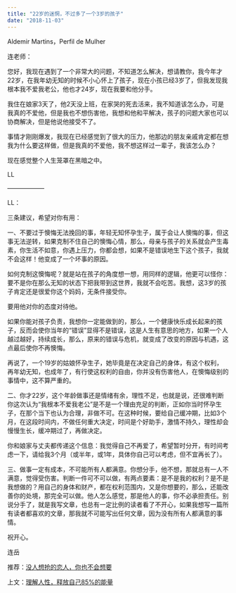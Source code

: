 ```yaml
---
title: "22岁的迷惘，不过多了一个3岁的孩子"
date: "2018-11-03"
---
```


Aldemir Martins，Perfil de Mulher

连老师：

您好，我现在遇到了一个非常大的问题，不知道怎么解决，想请教你，我今年才22岁，在我年幼无知的时候不小心怀上了孩子，现在小孩已经3岁了，但我发现我根本我不爱我老公，他也才24岁，现在我要和他分手。

我住在娘家3天了，他2天没上班，在家哭的死去活来，我不知道该怎么办，可是我真的不爱他，但是我也不想伤害他，我想和他和平解决，孩子的问题大家也可以协商解决，但是他说他接受不了。

事情才刚刚爆发，我现在已经感觉到了很大的压力，他那边的朋友亲戚肯定都在想 我为什么要这样做，但是我真的不爱他，我不想这样过一辈子，我该怎么办？

现在感觉整个人生笼罩在黑暗之中。

LL

——————

LL：

三条建议，希望对你有用：

一、不要过于懊悔无法挽回的事，年轻无知怀孕生子，属于会让人懊悔的事，但这事无法逆转，如果克制不住自己的懊悔心情，那么，母亲与孩子的关系就会产生毒素，你生活不如意，你遇上压力，你都会想，如果不是错误地生下这个孩子，我就不会这样！他变成了一个坏事的原因。

如何克制这懊悔呢？就是站在孩子的角度想一想，用同样的逻辑，他更可以怪你：要不是你在那么无知的状态下把我带到这世界，我就不会吃苦。我想，这3岁的孩子肯定还是很爱你这个妈妈，无条件接受你。

要用他对你的态度对待他。

如果你能对孩子负责，我想你一定能做到的，那么，一个健康快乐成长起来的孩子，反而会使你当年的“错误”显得不是错误，这是人生有意思的地方，如果一个人越过越好，持续成长，那么，原来的错误与危机，就变成了改变的原因与机遇，这点最后使你不再懊悔。

再说了，一个19岁的姑娘怀孕生子，她毕竟是在决定自己的身体，有这个权利，再年幼无知，也成年了，有行使这权利的自由，你并没有伤害他人，在懊悔级别的事情中，这不算严重的。

二、你才22岁，这个年龄做事还是情绪有余，理性不足，也就是说，还很难判断你这次认为“我根本不爱我老公”是不是一个理由充足的判断，正如你当时怀孕生子，在那个当下也认为合理，非做不可。在这种时候，要给自己缓冲期，比如3个月，在这段时间内，不做任何重大决定，时间是个好助手，激情不持久，理性却会慢慢生长，缓冲期过了，再做决定。

你和娘家与丈夫都传递这个信息：我觉得自己不再爱了，希望暂时分开，有时间考虑一下，请给我3个月（或半年，或1年，具体你自己可以考虑，但不宜再长了）。

三、做事一定有成本，不可能所有人都满意。你想分手，他不想，那就总有一人不满意，觉得受伤害。判断一件可不可以做，有两点要素：是不是我的权利？是不是我想做的？用自己的身体和财产，都在权利范围内，又是你想要的，那么，还能改善你的处境，那完全可以做。他人怎么感觉，那是他人的事，你不必承担责任。别说分手了，就是我写文章，也总有一定比例的读者看了不开心，如果我想写一篇所有读者都喜欢的文章，那我就不可能写出任何文章，因为没有所有人都满意的事情。

祝开心。

连岳

推荐：[没人想抢的恋人，你也不会想要](http://mp.weixin.qq.com/s?__biz=MjM5NDU0Mjk2MQ==&mid=2651631271&idx=1&sn=a917e5c0811f175a1889f8c4e287163f&chksm=bd7e2ab98a09a3af6feb400ecde0b68613e8adba0143f2f0b4b7593d425035ccb7308fce3f98&scene=21#wechat_redirect)

上文：[理解人性，释放自己85%的能量](http://mp.weixin.qq.com/s?__biz=MjM5NDU0Mjk2MQ==&mid=2651631362&idx=1&sn=12beb235a5bf4a212bbbfbc7221cf3dc&chksm=bd7e2b1c8a09a20aa4ac02010f7220bf67c761aff7ec589a293a3bb704014ffb2453495ecab0&scene=21#wechat_redirect)
